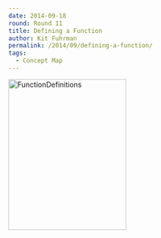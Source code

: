```yaml
---
date: 2014-09-18
round: Round 11
title: Defining a Function
author: Kit Fuhrman
permalink: /2014/09/defining-a-function/
tags:
  - Concept Map
---
```

[<img class="alignnone size-medium wp-image-8873" alt="FunctionDefinitions" src="http://files.software-carpentry.org/training-course/2014/09/FunctionDefinitions-234x300.jpg" width="234" height="300" />][1]

 [1]: http://files.software-carpentry.org/training-course/2014/09/FunctionDefinitions.jpg
